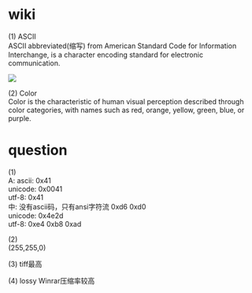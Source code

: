# wiki
(1) ASCII  
ASCII abbreviated(缩写) from American Standard Code for Information Interchange, is a character encoding standard for electronic communication. 

![](https://gss1.bdstatic.com/9vo3dSag_xI4khGkpoWK1HF6hhy/baike/c0%3Dbaike150%2C5%2C5%2C150%2C50/sign=c05506e79482d158af8f51e3e16372bd/c2fdfc039245d688c56332adacc27d1ed21b2451.jpg)

(2) Color  
Color  is the characteristic of human visual perception described through color categories, with names such as red, orange, yellow, green, blue, or purple. 

# question
(1)  
A: ascii: 0x41  
unicode: 0x0041  
utf-8: 0x41  
中: 没有ascii码，只有ansi字符流 0xd6 0xd0  
unicode: 0x4e2d  
utf-8: 0xe4 0xb8 0xad  

(2)  
(255,255,0)  

(3) tiff最高 

(4) lossy Winrar压缩率较高